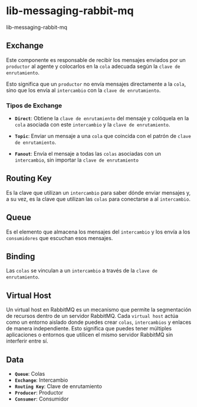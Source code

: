 # lib-messaging-rabbit-mq

lib-messaging-rabbit-mq

## Exchange

Este componente es responsable de recibir los mensajes enviados por un `productor` al agente y colocarlos en la `cola`
adecuada según la `clave de enrutamiento`.

Esto significa que un `productor` no envía mensajes directamente a la `cola`, sino que los envía al `intercambio` con la
`clave de enrutamiento`.

### Tipos de Exchange

- **`Direct`**: Obtiene la `clave de enrutamiento` del mensaje y colóquela en la `cola` asociada con este `intercambio`
  y la `clave de enrutamiento`.

- **`Topic`**: Enviar un mensaje a una `cola` que coincida con el patrón de `clave de enrutamiento`.

- **`Fanout`**: Envía el mensaje a todas las `colas` asociadas con un `intercambio`, sin importar la
  `clave de enrutamiento`

## Routing Key

Es la clave que utilizan un `intercambio` para saber dónde enviar mensajes y, a su vez, es la clave que utilizan las
`colas` para conectarse a al `intercambio`.

## Queue

Es el elemento que almacena los mensajes del `intercambio` y los envía a los `consumidores` que escuchan esos mensajes.

## Binding

Las `colas` se vinculan a un `intercambio` a través de la `clave de enrutamiento`.

## Virtual Host

Un virtual host en RabbitMQ es un mecanismo que permite la segmentación de recursos dentro de un servidor RabbitMQ. Cada
`virtual host` actúa como un entorno aislado donde puedes crear `colas`, `intercambios` y enlaces de manera independiente.
Esto significa que puedes tener múltiples aplicaciones o entornos que utilicen el mismo servidor RabbitMQ sin interferir
entre sí.

## Data

- **`Queue`**: Colas
- **`Exchange`**: Intercambio
- **`Routing Key`**: Clave de enrutamiento
- **`Producer`**: Productor
- **`Consumer`**: Consumidor
